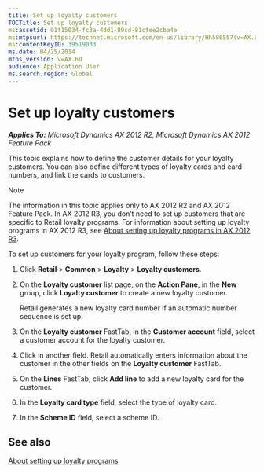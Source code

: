 ```yaml
---
title: Set up loyalty customers
TOCTitle: Set up loyalty customers
ms:assetid: 01f15034-fc3a-4dd1-89cd-81cfee2cba4e
ms:mtpsurl: https://technet.microsoft.com/en-us/library/Hh580557(v=AX.60)
ms:contentKeyID: 39519033
ms.date: 04/25/2014
mtps_version: v=AX.60
audience: Application User
ms.search.region: Global
---
```


# Set up loyalty customers 


_**Applies To:** Microsoft Dynamics AX 2012 R2, Microsoft Dynamics AX 2012 Feature Pack_

This topic explains how to define the customer details for your loyalty customers. You can also define different types of loyalty cards and card numbers, and link the cards to customers.


> [!NOTE]
> <P>The information in this topic applies only to AX 2012 R2 and AX 2012 Feature Pack. In AX 2012 R3, you don’t need to set up customers that are specific to Retail loyalty programs. For information about setting up loyalty programs in AX 2012 R3, see <A href="about-setting-up-loyalty-programs-in-ax-2012-r3.md">About setting up loyalty programs in AX 2012 R3</A>.</P>



To set up customers for your loyalty program, follow these steps:

1.  Click **Retail** \> **Common** \> **Loyalty** \> **Loyalty customers**.

2.  On the **Loyalty customer** list page, on the **Action Pane**, in the **New** group, click **Loyalty customer** to create a new loyalty customer.
    
    Retail generates a new loyalty card number if an automatic number sequence is set up.

3.  On the **Loyalty customer** FastTab, in the **Customer account** field, select a customer account for the loyalty customer.

4.  Click in another field. Retail automatically enters information about the customer in the other fields on the **Loyalty customer** FastTab.

5.  On the **Lines** FastTab, click **Add line** to add a new loyalty card for the customer.

6.  In the **Loyalty card type** field, select the type of loyalty card.

7.  In the **Scheme ID** field, select a scheme ID.

## See also

[About setting up loyalty programs](about-setting-up-loyalty-programs.md)

  


